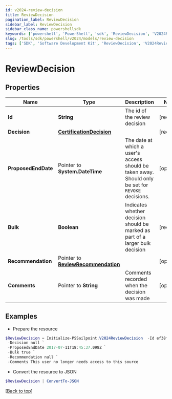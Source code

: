 ```yaml
---
id: v2024-review-decision
title: ReviewDecision
pagination_label: ReviewDecision
sidebar_label: ReviewDecision
sidebar_class_name: powershellsdk
keywords: ['powershell', 'PowerShell', 'sdk', 'ReviewDecision', 'V2024ReviewDecision'] 
slug: /tools/sdk/powershell/v2024/models/review-decision
tags: ['SDK', 'Software Development Kit', 'ReviewDecision', 'V2024ReviewDecision']
---
```



# ReviewDecision

## Properties

Name | Type | Description | Notes
------------ | ------------- | ------------- | -------------
**Id** |  **String** | The id of the review decision | [required]
**Decision** |  [**CertificationDecision**](certification-decision) |  | [required]
**ProposedEndDate** |  Pointer to **System.DateTime** | The date at which a user's access should be taken away. Should only be set for `REVOKE` decisions. | [optional] 
**Bulk** |  **Boolean** | Indicates whether decision should be marked as part of a larger bulk decision | [required]
**Recommendation** |  Pointer to [**ReviewRecommendation**](review-recommendation) |  | [optional] 
**Comments** |  Pointer to **String** | Comments recorded when the decision was made | [optional] 

## Examples

- Prepare the resource
```powershell
$ReviewDecision = Initialize-PSSailpoint.V2024ReviewDecision  -Id ef38f94347e94562b5bb8424a56397d8 `
 -Decision null `
 -ProposedEndDate 2017-07-11T18:45:37.098Z `
 -Bulk true `
 -Recommendation null `
 -Comments This user no longer needs access to this source
```

- Convert the resource to JSON
```powershell
$ReviewDecision | ConvertTo-JSON
```


[[Back to top]](#) 

